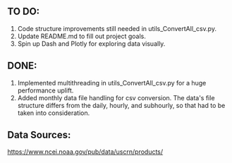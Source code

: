 ## TO DO:
1. Code structure improvements still needed in utils_ConvertAll_csv.py.
2. Update README.md to fill out project goals.
3. Spin up Dash and Plotly for exploring data visually.

## DONE:
1. Implemented multithreading in utils_ConvertAll_csv.py for a huge performance uplift.
2. Added monthly data file handling for csv conversion. The data's file structure differs from the daily, hourly, and subhourly, so that had to be taken into consideration.

## Data Sources:
https://www.ncei.noaa.gov/pub/data/uscrn/products/
